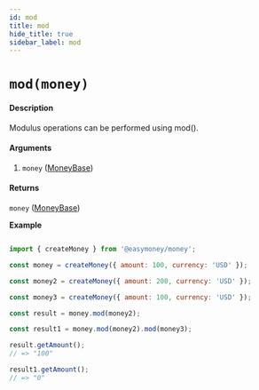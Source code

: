 ```yaml
---
id: mod
title: mod
hide_title: true
sidebar_label: mod
---
```



# `mod(money)`

#### Description

Modulus operations can be performed using mod().


#### Arguments

1. `money` ([MoneyBase](Description.md#moneybase))

#### Returns

`money` ([MoneyBase](Description.md#moneybase))


**Example**

```js

import { createMoney } from '@easymoney/money';

const money = createMoney({ amount: 100, currency: 'USD' });

const money2 = createMoney({ amount: 200, currency: 'USD' });

const money3 = createMoney({ amount: 100, currency: 'USD' });

const result = money.mod(money2);

const result1 = money.mod(money2).mod(money3);

result.getAmount();
// => "100"

result1.getAmount();
// => "0"

```
